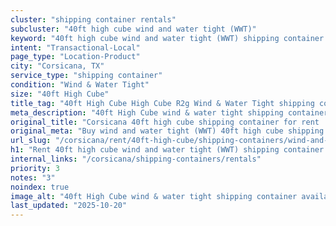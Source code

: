 ```yaml
---
cluster: "shipping container rentals"
subcluster: "40ft high cube wind and water tight (WWT)"
keyword: "40ft high cube wind and water tight (WWT) shipping container for rent Corsicana, TX"
intent: "Transactional-Local"
page_type: "Location-Product"
city: "Corsicana, TX"
service_type: "shipping container"
condition: "Wind & Water Tight"
size: "40ft High Cube"
title_tag: "40ft High Cube High Cube R2g Wind & Water Tight shipping container Sales in Corsicana | LC Container"
meta_description: "40ft High Cube wind & water tight shipping container sales in Corsicana. High cube containers with extra height. Fast delivery, competitive pricing. Serving shipping containers area. Quote ID: MLS. Call (214) 524-4168 for your free quote today."
original_title: "Corsicana 40ft high cube shipping container for rent | LC"
original_meta: "Buy wind and water tight (WWT) 40ft high cube shipping container rent with local delivery in Corsicana, TX. LC Container — local Since 2003. Request a fast quote today."
url_slug: "/corsicana/rent/40ft-high-cube/shipping-containers/wind-and-water-tight-wwt"
h1: "Rent 40ft high cube wind and water tight (WWT) shipping container in Corsicana"
internal_links: "/corsicana/shipping-containers/rentals"
priority: 3
notes: "3"
noindex: true
image_alt: "40ft High Cube wind & water tight shipping container available for delivery in Corsicana"
last_updated: "2025-10-20"
---
```


<!-- TODO: Add unique city/inventory copy, images, and internal links here. -->
